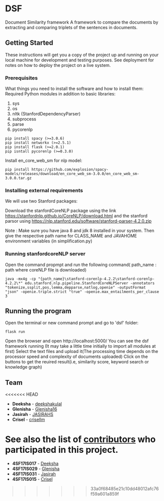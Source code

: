 # DSF
Document Similarity framework
A framework to compare the documents by extracting and comparing triplets of the sentences in documents.


## Getting Started

These instructions will get you a copy of the project up and running on your local machine for development and testing purposes. See deployment for notes on how to deploy the project on a live system.

### Prerequisites

What things you need to install the software and how to install them:
Required Python modules in addition to basic libraries:
1. sys
2. os
3. nltk (StanfordDependencyParser)
4. subprocess 
5. parse
6. pycorenlp

```
pip install spacy (>=3.0.6)
pip install networkx (>=2.5.1)
pip install flask (>=2.0.1)
pip isntall pycorenlp (>=0.3.0)
```
Install en_core_web_sm for nlp model:
```
pip install https://github.com/explosion/spacy-models/releases/download/en_core_web_sm-3.0.0/en_core_web_sm-3.0.0.tar.gz
```

### Installing external requirements  

We will use two Stanford packages:

Download the stanfordCoreNLP package using the link https://stanfordnlp.github.io/CoreNLP/download.html and the stanford parsor using https://nlp.stanford.edu/software/stanford-parser-4.2.0.zip

Note : Make sure you have java 8 and jdk 8 installed in your system. Then give the respective path name for CLASS_NAME and JAVAHOME environment variables (in simplification.py)


### Running stanfordcoreNLP server 
Open the command propmpt and run the following command( path_name : path where coreNLP file is downloaded)
```
java -mx4g -cp "{path_name}\stanford-corenlp-4.2.2\stanford-corenlp-4.2.2\*" edu.stanford.nlp.pipeline.StanfordCoreNLPServer -annotators "tokenize,ssplit,pos,lemma,depparse,natlog,openie" -outputFormat "json" -openie.triple.strict "true" -openie.max_entailments_per_clause 3
```


## Running the program
Open the terminal or new command prompt and go to 'dsf' folder: 

```
flask run
```
Open the browser and open http://localhost:5000/
You can see the dsf framework running (It may take a little time initially to import all modules at first)
Select the text files and upload it(The processing time depends on the processor speed and complexity of documents uploaded)
Click on the buttons to get the reuired result(i.e, similarity score, keyword search or knowledge graph)

## Team

<<<<<<< HEAD
* **Deeksha** - [deekshakulal](https://github.com/deekshakulal)
* **Glenisha** - [Glenisha16](https://github.com/Glenisha16)
* **Jasirah** - [JASIRAHS](https://github.com/JASIRAHS)
* **Crisel** - [crisellm](https://github.com/crisellm)


See also the list of [contributors](https://github.com/your/project/contributors) who participated in this project.
=======
* **4SF17IS017** - [Deeksha](https://github.com/deekshakulal)
* **4SF17IS029** - [Glenisha](https://github.com/Glenisha16)
* **4SF17IS031** - [Jasirah](https://github.com/JASIRAHS)
* **4SF17IS015** - [Crisel](https://github.com/crisellm)
>>>>>>> 33a0f68485e21c10dd48012afc76f59a601a859f

